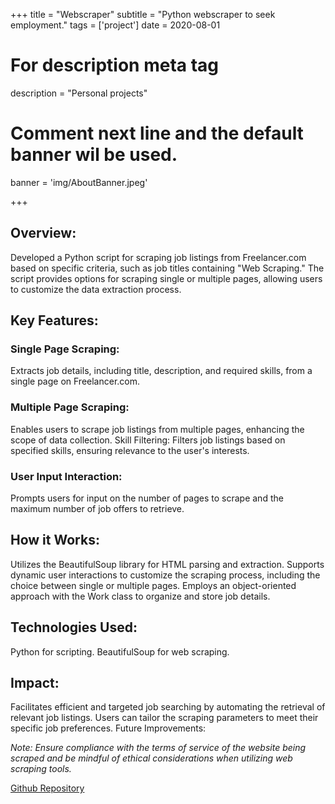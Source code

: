 +++
title = "Webscraper"
subtitle = "Python webscraper to seek employment."
tags = ['project']
date = 2020-08-01


# For description meta tag
description = "Personal projects"


# Comment next line and the default banner wil be used.
banner = 'img/AboutBanner.jpeg'

+++


## Overview:
Developed a Python script for scraping job listings from Freelancer.com based on specific criteria, such as job titles containing "Web Scraping." The script provides options for scraping single or multiple pages, allowing users to customize the data extraction process.

## Key Features:
### Single Page Scraping:
Extracts job details, including title, description, and required skills, from a single page on Freelancer.com.

### Multiple Page Scraping:
Enables users to scrape job listings from multiple pages, enhancing the scope of data collection.
Skill Filtering: Filters job listings based on specified skills, ensuring relevance to the user's interests.

### User Input Interaction:
Prompts users for input on the number of pages to scrape and the maximum number of job offers to retrieve.

## How it Works:
Utilizes the BeautifulSoup library for HTML parsing and extraction.
Supports dynamic user interactions to customize the scraping process, including the choice between single or multiple pages.
Employs an object-oriented approach with the Work class to organize and store job details.

## Technologies Used:
Python for scripting.
BeautifulSoup for web scraping.

## Impact:
Facilitates efficient and targeted job searching by automating the retrieval of relevant job listings. Users can tailor the scraping parameters to meet their specific job preferences.
Future Improvements:


*Note: Ensure compliance with the terms of service of the website being scraped and be mindful of ethical considerations when utilizing web scraping tools.*

[Github Repository](https://github.com/one-eyed-bat/whatsapp_webhook)